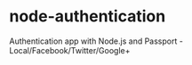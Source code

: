 # node-authentication
Authentication app with Node.js and Passport - Local/Facebook/Twitter/Google+
